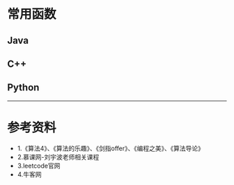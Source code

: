 
# 常用函数

## Java

## C++

## Python


---

# 参考资料

* 1.《算法4》、《算法的乐趣》、《剑指offer》、《编程之美》、《算法导论》
* 2.慕课网-刘宇波老师相关课程
* 3.leetcode官网
* 4.牛客网


